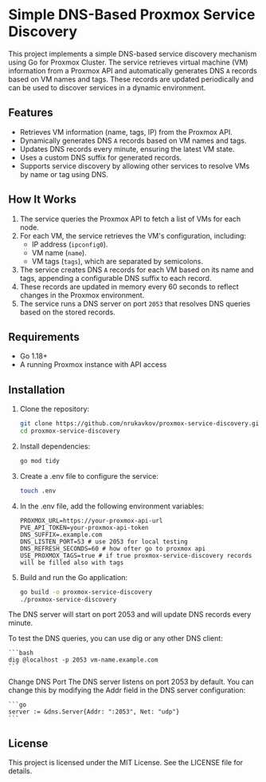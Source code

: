 # Simple DNS-Based Proxmox Service Discovery

This project implements a simple DNS-based service discovery mechanism using Go for Proxmox Cluster. The service retrieves virtual machine (VM) information from a Proxmox API and automatically generates DNS `A` records based on VM names and tags. These records are updated periodically and can be used to discover services in a dynamic environment.

## Features

- Retrieves VM information (name, tags, IP) from the Proxmox API.
- Dynamically generates DNS `A` records based on VM names and tags.
- Updates DNS records every minute, ensuring the latest VM state.
- Uses a custom DNS suffix for generated records.
- Supports service discovery by allowing other services to resolve VMs by name or tag using DNS.

## How It Works

1. The service queries the Proxmox API to fetch a list of VMs for each node.
2. For each VM, the service retrieves the VM's configuration, including:
   - IP address (`ipconfig0`).
   - VM name (`name`).
   - VM tags (`tags`), which are separated by semicolons.
3. The service creates DNS `A` records for each VM based on its name and tags, appending a configurable DNS suffix to each record.
4. These records are updated in memory every 60 seconds to reflect changes in the Proxmox environment.
5. The service runs a DNS server on port `2053` that resolves DNS queries based on the stored records.

## Requirements

- Go 1.18+
- A running Proxmox instance with API access

## Installation

1. Clone the repository:

    ```bash
    git clone https://github.com/nrukavkov/proxmox-service-discovery.git
    cd proxmox-service-discovery
    ```
2. Install dependencies:

    ```bash
    go mod tidy
    ```
3. Create a .env file to configure the service:

    ```bash
    touch .env
    ```

4. In the .env file, add the following environment variables:

    ```
    PROXMOX_URL=https://your-proxmox-api-url
    PVE_API_TOKEN=your-proxmox-api-token
    DNS_SUFFIX=.example.com
    DNS_LISTEN_PORT=53 # use 2053 for local testing
    DNS_REFRESH_SECONDS=60 # how ofter go to proxmox api
    USE_PROXMOX_TAGS=true # if true proxmox-service-discovery records will be filled also with tags
    ```

5. Build and run the Go application:

    ```bash
    go build -o proxmox-service-discovery
    ./proxmox-service-discovery
    ```

The DNS server will start on port 2053 and will update DNS records every minute.

To test the DNS queries, you can use dig or any other DNS client:

    ```bash
    dig @localhost -p 2053 vm-name.example.com
    ```

Change DNS Port
The DNS server listens on port 2053 by default. You can change this by modifying the Addr field in the DNS server configuration:

    ```go
    server := &dns.Server{Addr: ":2053", Net: "udp"}
    ```

## License

This project is licensed under the MIT License. See the LICENSE file for details.